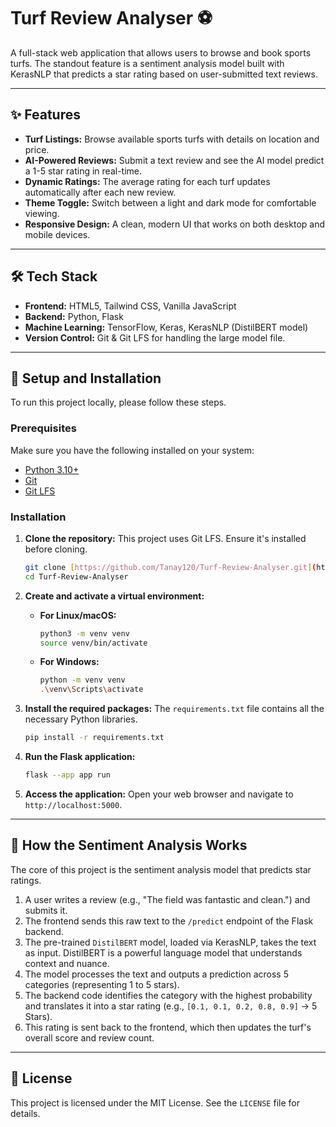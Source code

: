 # Turf Review Analyser ⚽

A full-stack web application that allows users to browse and book sports turfs. The standout feature is a sentiment analysis model built with KerasNLP that predicts a star rating based on user-submitted text reviews.



---

## ✨ Features

* **Turf Listings:** Browse available sports turfs with details on location and price.
* **AI-Powered Reviews:** Submit a text review and see the AI model predict a 1-5 star rating in real-time.
* **Dynamic Ratings:** The average rating for each turf updates automatically after each new review.
* **Theme Toggle:** Switch between a light and dark mode for comfortable viewing.
* **Responsive Design:** A clean, modern UI that works on both desktop and mobile devices.

---

## 🛠️ Tech Stack

* **Frontend:** HTML5, Tailwind CSS, Vanilla JavaScript
* **Backend:** Python, Flask
* **Machine Learning:** TensorFlow, Keras, KerasNLP (DistilBERT model)
* **Version Control:** Git & Git LFS for handling the large model file.

---

## 🚀 Setup and Installation

To run this project locally, please follow these steps.

### **Prerequisites**

Make sure you have the following installed on your system:
* [Python 3.10+](https://www.python.org/downloads/)
* [Git](https://git-scm.com/downloads/)
* [Git LFS](https://git-lfs.github.com/)

### **Installation**

1.  **Clone the repository:**
    This project uses Git LFS. Ensure it's installed before cloning.
    ```bash
    git clone [https://github.com/Tanay120/Turf-Review-Analyser.git](https://github.com/Tanay120/Turf-Review-Analyser.git)
    cd Turf-Review-Analyser
    ```

2.  **Create and activate a virtual environment:**
    * **For Linux/macOS:**
        ```bash
        python3 -m venv venv
        source venv/bin/activate
        ```
    * **For Windows:**
        ```bash
        python -m venv venv
        .\venv\Scripts\activate
        ```

3.  **Install the required packages:**
    The `requirements.txt` file contains all the necessary Python libraries.
    ```bash
    pip install -r requirements.txt
    ```

4.  **Run the Flask application:**
    ```bash
    flask --app app run
    ```

5.  **Access the application:**
    Open your web browser and navigate to `http://localhost:5000`.

---

## 🧠 How the Sentiment Analysis Works

The core of this project is the sentiment analysis model that predicts star ratings.

1.  A user writes a review (e.g., "The field was fantastic and clean.") and submits it.
2.  The frontend sends this raw text to the `/predict` endpoint of the Flask backend.
3.  The pre-trained `DistilBERT` model, loaded via KerasNLP, takes the text as input. DistilBERT is a powerful language model that understands context and nuance.
4.  The model processes the text and outputs a prediction across 5 categories (representing 1 to 5 stars).
5.  The backend code identifies the category with the highest probability and translates it into a star rating (e.g., `[0.1, 0.1, 0.2, 0.8, 0.9]` -> 5 Stars).
6.  This rating is sent back to the frontend, which then updates the turf's overall score and review count.

---

## 📄 License

This project is licensed under the MIT License. See the `LICENSE` file for details.